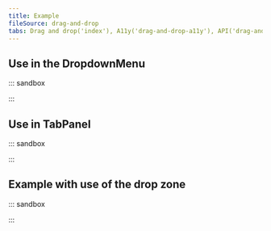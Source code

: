 ```yaml
---
title: Example
fileSource: drag-and-drop
tabs: Drag and drop('index'), A11y('drag-and-drop-a11y'), API('drag-and-drop-api'), Example('drag-and-drop-code'), Changelog('drag-and-drop-changelog')
---
```


## Use in the DropdownMenu

::: sandbox

<script lang="tsx">
import React from 'react';
import Select from '@semcore/ui/select';
import DnD from '@semcore/ui/drag-and-drop';

const initialOptions = Array(6)
  .fill(0)
  .map((i, idx) => ({
    value: idx,
    title: `Awesome option ${idx}`,
  }));

const Demo = () => {
  const [options, setOptions] = React.useState(initialOptions);

  const handleDnD = React.useCallback(
    ({ fromIndex, toIndex }) => {
      const newOptions = [...options];
      newOptions[fromIndex] = options[toIndex];
      newOptions[toIndex] = options[fromIndex];
      setOptions(newOptions);
    },
    [options],
  );

  return (
    <Select multiselect>
      <Select.Trigger />
      <DnD tag={Select.Menu} onDnD={handleDnD}>
        {options.map((option, idx) => {
          const { value, title } = option;
          return (
            <DnD.Draggable tag={Select.Option} value={value} key={idx} pr={5}>
              {title}
            </DnD.Draggable>
          );
        })}
      </DnD>
    </Select>
  );
};
</script>

:::

## Use in TabPanel

::: sandbox

<script lang="tsx">
import React from 'react';
import DnD from '@semcore/ui/drag-and-drop';
import Badge from '@semcore/ui/badge';
import LinkedInM from '@semcore/ui/icon/LinkedIn/m';
import TabPanel from '@semcore/ui/tab-panel';

const icons = {
  social: (
    <TabPanel.Item.Addon>
      <LinkedInM />
    </TabPanel.Item.Addon>
  ),
  issues: (
    <TabPanel.Item.Addon>
      <Badge bg='red'>new</Badge>
    </TabPanel.Item.Addon>
  ),
};
const titles = {
  overview: 'Overview',
  issues: 'Issues',
  social: 'LinkedIn',
};

const Demo = () => {
  const [tabs, setTabs] = React.useState(['overview', 'issues', 'social']);
  const [currentTab, setCurrentTab] = React.useState('overview');
  const handleDnD = React.useCallback(({ fromIndex, toIndex }) => {
    setTabs((tabs) => {
      const from = tabs[fromIndex];
      tabs[fromIndex] = tabs[toIndex];
      tabs[toIndex] = from;
      return [...tabs];
    });
  }, []);

  return (
    <DnD tag={TabPanel} value={currentTab} onChange={setCurrentTab} onDnD={handleDnD}>
      {tabs.map((tab) => (
        <DnD.Draggable placement='bottom' tag={TabPanel.Item} value={tab} key={tab} pb={0}>
          {icons[tab] ?? null}
          <TabPanel.Item.Text>{titles[tab]}</TabPanel.Item.Text>
        </DnD.Draggable>
      ))}
    </DnD>
  );
};
</script>

:::

## Example with use of the drop zone

::: sandbox

<script lang="tsx">
import React from 'react';
import DnD from '@semcore/ui/drag-and-drop';
import Card from '@semcore/ui/card';
import { Row, Col } from '@semcore/ui/grid';

const titles = { backlink: 'Backlink', keyword: 'Keyword', seo: 'On Page SEO' };
const Demo = () => {
  const [items, setItems] = React.useState(['backlink', 'keyword', 'seo']);
  const [saved, setSaved] = React.useState({});
  const handleDnD = React.useCallback(({ fromId, toId }) => {
    if (toId === 'drop-zone') {
      setSaved((saved) => ({ ...saved, [fromId]: true }));
    } else {
      setItems((items) => {
        const newItems = [...items];
        const fromIndex = items.indexOf(fromId);
        const toIndex = items.indexOf(toId);
        newItems[fromIndex] = items[toIndex];
        newItems[toIndex] = items[fromIndex];
        return newItems;
      });
    }
  }, []);

  return (
    <DnD tag={Row} gutter={4} onDnD={handleDnD}>
      <Col span={12} mb={4}>
        <DnD.DropZone h={73} style={{ display: 'flex' }} id='drop-zone'>
          {items
            .filter((item) => saved[item])
            .map((item) => (
              <Card key={item} mr={4}>
                <Card.Title tag='h4' inline my={0}>
                  {titles[item]}
                </Card.Title>
              </Card>
            ))}
        </DnD.DropZone>
      </Col>

      {items
        .filter((item) => !saved[item])
        .map((item) => (
          <Col span={4} mb={4} key={item}>
            <DnD.Draggable placement='top' id={item}>
              <Card>
                <Card.Title tag='h4' inline my={0}>
                  {titles[item]}
                </Card.Title>
              </Card>
            </DnD.Draggable>
          </Col>
        ))}
    </DnD>
  );
};
</script>

:::
